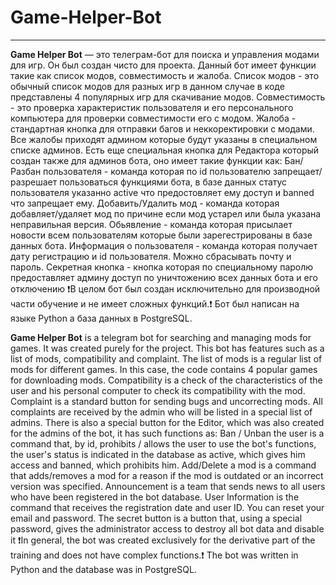 # Game-Helper-Bot
---------------------------------------------------------------------------------------------------------------------------------------------------------------------------------------------------------------------
**Game Helper Bot** — это телеграм-бот для поиска и управления модами для игр. Он был создан чисто для проекта. Данный бот имеет функции такие как список модов, совместимость и жалоба.
Список модов - это обычный список модов для разных игр в данном случае в коде представлены 4 популярных игр для скачивание модов.
Совместимость - это проверка характеристик пользователя и его персонального компьютера для проверки совместимости его с модом.
Жалоба - стандартная кнопка для отправки багов и неккоректировки с модами. Все жалобы приходят админом которые будут указаны в специальном списке админов.
Есть еще специальная кнопка для Редактора который создан также для админов бота, оно имеет такие функции как:
Бан/Разбан пользователя - команда которая по id пользователю запрещает/разрешает пользоваться функциями бота, в базе данных статус пользователя указанно active что предостовляет ему доступ и banned что запрещает ему.
Добавить/Удалить мод - команда которая добавляет/удаляет мод по причине если мод устарел или была указана неправильная версия.
Обьявление - команда которая присылает новости всем пользователям которые были зарегестрированы в базе данных бота.
Информация о пользователя - команда которая получает дату регистрацию и id пользователя. Можно сбрасывать почту и пароль.
Секретная кнопка - кнопка которая по специальному паролю предоставляет админу доступ по уничтожению всех данных бота и его отключению
❗В целом бот был создан исключительно для производной части обучение и не имеет сложных функций.❗
Бот был написан на языке Python а база данных в PostgreSQL.

**Game Helper Bot** is a telegram bot for searching and managing mods for games. It was created purely for the project. This bot has features such as a list of mods, compatibility and complaint.
The list of mods is a regular list of mods for different games. In this case, the code contains 4 popular games for downloading mods.
Compatibility is a check of the characteristics of the user and his personal computer to check its compatibility with the mod.
Complaint is a standard button for sending bugs and uncorrecting mods. All complaints are received by the admin who will be listed in a special list of admins.
There is also a special button for the Editor, which was also created for the admins of the bot, it has such functions as:
Ban / Unban the user is a command that, by id, prohibits / allows the user to use the bot's functions, the user's status is indicated in the database as active, which gives him access and banned, which prohibits him.
Add/Delete a mod is a command that adds/removes a mod for a reason if the mod is outdated or an incorrect version was specified.
Announcement is a team that sends news to all users who have been registered in the bot database.
User Information is the command that receives the registration date and user ID. You can reset your email and password.
The secret button is a button that, using a special password, gives the administrator access to destroy all bot data and disable it
❗In general, the bot was created exclusively for the derivative part of the training and does not have complex functions.❗
The bot was written in Python and the database was in PostgreSQL.

